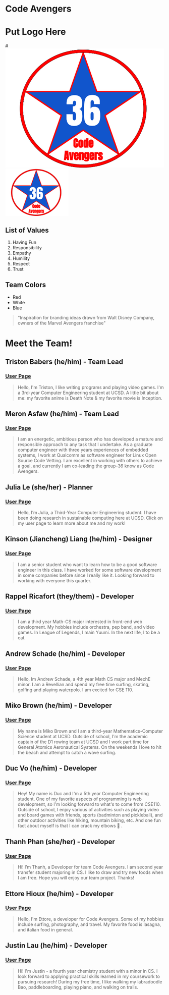 # Code Avengers

# Put Logo Here
#![](branding/logo.png)
<img src="branding/logo.png" alt="logo" width="200"/>

## List of Values
1. Having Fun
2. Responsibility
3. Empathy
4. Humility
5. Respect
6. Trust
   
## Team Colors
- Red
- White
- Blue

> "Inspiration for branding ideas drawn from Walt Disney Company, owners of the Marvel Avengers franchise"


# Meet the Team!

## Triston Babers (he/him) - Team Lead
### [User Page](https://tristonbabers.github.io/GitHubPages-Test/)
> Hello, I'm Triston, I like writing programs and playing video games. I'm a 3rd-year Computer Engineering student at UCSD. A little bit about me: my favorite anime is Death Note & my favorite movie is Inception. 

## Meron Asfaw (he/him) - Team Lead
### [User Page](https://github.com/AdulisL/CSE110/blob/main/HW1/index.md)
> I am an energetic, ambitious person who has developed a mature and responsible approach to any task that I undertake. As a graduate computer engineer with three years experiences of embedded systems, I work at Qualcomm as software engineer for Linux Open Source Code Vetting. I am excellent in working with others to achieve a goal, and currently I am co-leading the group-36 know as Code Avengers. 

## Julia Le (she/her) - Planner
### [User Page](https://juliale02.github.io/GitHubUserPageProj/)
> Hello, I’m Julia, a Third-Year Computer Engineering student. I have been doing research in sustainable computing here at UCSD.  Click on my user page to learn more about me and my work! 

## Kinson (Jiancheng) Liang (he/him) - Designer
### [User Page](https://github.com/KinsonLiang/CSE-110-lab1/blob/main/index.md)
> I am a senior student who want to learn how to be a good software engineer in this class. I have worked for some software development in some companies before since I really like it. Looking forward to working with everyone this quarter.

## Rappel Ricafort (they/them) - Developer
### [User Page](https://rappelrx.github.io/)
> I am a third year Math-CS major interested in front-end web development. My hobbies include orchestra, pep band, and video games. In League of Legends, I main Yuumi. In the next life, I to be a cat.

## Andrew Schade (he/him) - Developer
### [User Page]([https://andyschade.git](https://github.com/andyschade/GitHub-Pages/blob/main/index.md))
> Hello, Im Andrew Schade, a 4th year Math CS major and MechE minor. I am a Revellian and spend my free time surfing, skating, golfing and playing waterpolo. I am excited for CSE 110.

## Miko Brown (he/him) - Developer
### [User Page](https://mikobrown.github.io/user_page/)
> My name is Miko Brown and I am a third-year Mathematics-Computer Science student at UCSD. Outside of school, I'm the academic captain of the D1 rowing team at UCSD and I work part time for General Atomics Aeronautical Systems. On the weekends I love to hit the beach and attempt to catch a wave surfing.

## Duc Vo (he/him) - Developer
### [User Page](https://duc23.github.io/CSE110/)
> Hey! My name is Duc and I'm a 5th year Computer Engineering student. One of my favorite aspects of programming is web development, so I'm looking forward to what's to come from CSE110. Outside of school, I enjoy various of activities such as playing video and board games with friends, sports (badminton and pickleball), and other outdoor activities like hiking, mountain biking, etc. And one fun fact about myself is that I can crack my elbows :slightly_smiling_face: .

## Thanh Phan (she/her) - Developer
### [User Page](https://tngphvn.github.io/FA22_CSE110/)
> Hi! I’m Thanh, a Developer for team Code Avengers. I am second year transfer student majoring in CS. I like to draw and try new foods when I am free. Hope you will enjoy our team project. Thanks!

## Ettore Hioux (he/him) - Developer
### [User Page](https://ettoreh.github.io/cse110-2022-fa/)
> Hello, I'm Ettore, a developer for Code Avengers. Some of my hobbies include surfing, photography, and travel. My favorite food is lasagna, and italian food in general.

## Justin Lau (he/him) - Developer
### [User Page](https://justerminator.github.io/CSE-110-Week-0-1/)
> Hi! I'm Justin - a fourth year chemistry student with a minor in CS. I look forward to applying practical skills learned in my coursework to pursuing research! During my free time, I like walking my labradoodle Bao, paddleboarding, playing piano, and walking on trails.
